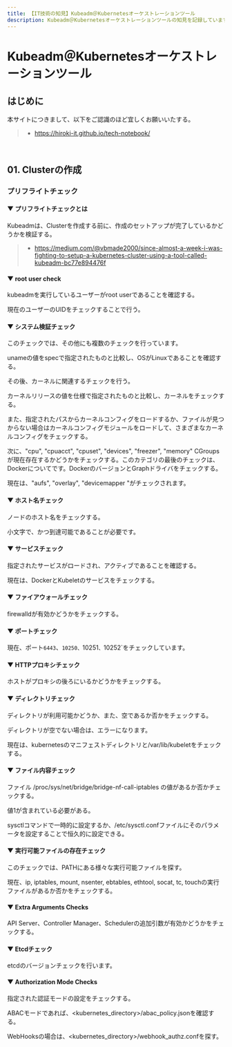 ```yaml
---
title: 【IT技術の知見】Kubeadm＠Kubernetesオーケストレーションツール
description: Kubeadm＠Kubernetesオーケストレーションツールの知見を記録しています。
---
```


# Kubeadm＠Kubernetesオーケストレーションツール

## はじめに

本サイトにつきまして、以下をご認識のほど宜しくお願いいたする。

> - https://hiroki-it.github.io/tech-notebook/

<br>

## 01. Clusterの作成

### プリフライトチェック

#### ▼ プリフライトチェックとは

Kubeadmは、Clusterを作成する前に、作成のセットアップが完了しているかどうかを検証する。

> - https://medium.com/@vbmade2000/since-almost-a-week-i-was-fighting-to-setup-a-kubernetes-cluster-using-a-tool-called-kubeadm-bc77e894476f

#### ▼ root user check

kubeadmを実行しているユーザーがroot userであることを確認する。

現在のユーザーのUIDをチェックすることで行う。

#### ▼ システム検証チェック

このチェックでは、その他にも複数のチェックを行っています。

unameの値をspecで指定されたものと比較し、OSがLinuxであることを確認する。

その後、カーネルに関連するチェックを行う。

カーネルリリースの値を仕様で指定されたものと比較し、カーネルをチェックする。

また、指定されたパスからカーネルコンフィグをロードするか、ファイルが見つからない場合はカーネルコンフィグモジュールをロードして、さまざまなカーネルコンフィグをチェックする。

次に、"cpu", "cpuacct", "cpuset", "devices", "freezer", "memory" CGroups が現在存在するかどうかをチェックする。このカテゴリの最後のチェックは、Dockerについてです。DockerのバージョンとGraphドライバをチェックする。

現在は、"aufs", "overlay", "devicemapper "がチェックされます。

#### ▼ ホスト名チェック

ノードのホスト名をチェックする。

小文字で、かつ到達可能であることが必要です。

#### ▼ サービスチェック

指定されたサービスがロードされ、アクティブであることを確認する。

現在は、DockerとKubeletのサービスをチェックする。

#### ▼ ファイアウォールチェック

firewalldが有効かどうかをチェックする。

#### ▼ ポートチェック

現在、ポート`6443`、`10250、`10251`、`10252`をチェックしています。

#### ▼ HTTPプロキシチェック

ホストがプロキシの後ろにいるかどうかをチェックする。

#### ▼ ディレクトリチェック

ディレクトリが利用可能かどうか、また、空であるか否かをチェックする。

ディレクトリが空でない場合は、エラーになります。

現在は、kubernetesのマニフェストディレクトリと/var/lib/kubeletをチェックする。

#### ▼ ファイル内容チェック

ファイル /proc/sys/net/bridge/bridge-nf-call-iptables の値があるか否かチェックする。

値1が含まれている必要がある。

sysctlコマンドで一時的に設定するか、/etc/sysctl.confファイルにそのパラメータを設定することで恒久的に設定できる。

#### ▼ 実行可能ファイルの存在チェック

このチェックでは、PATHにある様々な実行可能ファイルを探す。

現在、ip, iptables, mount, nsenter, ebtables, ethtool, socat, tc, touchの実行ファイルがあるか否かをチェックする。

#### ▼ Extra Arguments Checks

API Server、Controller Manager、Schedulerの追加引数が有効かどうかをチェックする。

#### ▼ Etcdチェック

etcdのバージョンチェックを行います。

#### ▼ Authorization Mode Checks

指定された認証モードの設定をチェックする。

ABACモードであれば、<kubernetes_directory>/abac_policy.jsonを確認する。

WebHooksの場合は、<kubernetes_directory>/webhook_authz.confを探す。

<br>
